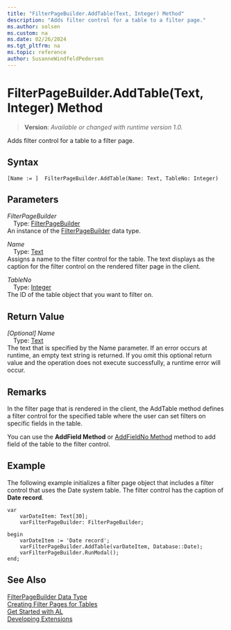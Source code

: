 ```yaml
---
title: "FilterPageBuilder.AddTable(Text, Integer) Method"
description: "Adds filter control for a table to a filter page."
ms.author: solsen
ms.custom: na
ms.date: 02/26/2024
ms.tgt_pltfrm: na
ms.topic: reference
author: SusanneWindfeldPedersen
---
```

[//]: # (START>DO_NOT_EDIT)
[//]: # (IMPORTANT:Do not edit any of the content between here and the END>DO_NOT_EDIT.)
[//]: # (Any modifications should be made in the .xml files in the ModernDev repo.)
# FilterPageBuilder.AddTable(Text, Integer) Method
> **Version**: _Available or changed with runtime version 1.0._

Adds filter control for a table to a filter page.


## Syntax
```AL
[Name := ]  FilterPageBuilder.AddTable(Name: Text, TableNo: Integer)
```
## Parameters
*FilterPageBuilder*  
&emsp;Type: [FilterPageBuilder](filterpagebuilder-data-type.md)  
An instance of the [FilterPageBuilder](filterpagebuilder-data-type.md) data type.  

*Name*  
&emsp;Type: [Text](../text/text-data-type.md)  
Assigns a name to the filter control for the table. The text displays as the caption for the filter control on the rendered filter page in the client.  

*TableNo*  
&emsp;Type: [Integer](../integer/integer-data-type.md)  
The ID of the table object that you want to filter on.  


## Return Value
*[Optional] Name*  
&emsp;Type: [Text](../text/text-data-type.md)  
The text that is specified by the Name parameter. If an error occurs at runtime, an empty text string is returned. If you omit this optional return value and the operation does not execute successfully, a runtime error will occur.  


[//]: # (IMPORTANT: END>DO_NOT_EDIT)

## Remarks  
 In the filter page that is rendered in the client, the AddTable method defines a filter control for the specified table where the user can set filters on specific fields in the table.  

 You can use the **AddField Method** or [AddFieldNo Method](../../methods-auto/filterpagebuilder/filterpagebuilder-addfieldno-method.md) method to add field of the table to the filter control.  

## Example  
 The following example initializes a filter page object that includes a filter control that uses the Date system table. The filter control has the caption of **Date record**.  

```al
var
    varDateItem: Text[30];
    varFilterPageBuilder: FilterPageBuilder;

begin
    varDateItem := 'Date record';  
    varFilterPageBuilder.AddTable(varDateItem, Database::Date);
    varFilterPageBuilder.RunModal(); 
end;
```  

## See Also
[FilterPageBuilder Data Type](filterpagebuilder-data-type.md)  
[Creating Filter Pages for Tables](../../devenv-filter-pages-for-filtering-tables.md)  
[Get Started with AL](../../devenv-get-started.md)  
[Developing Extensions](../../devenv-dev-overview.md)